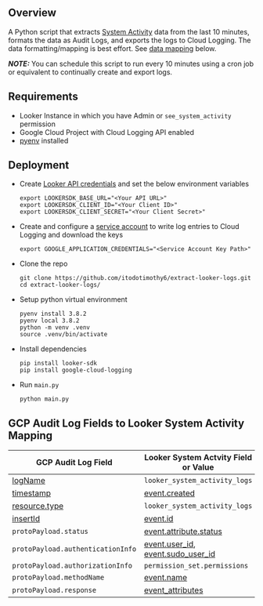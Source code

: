 ## Overview

A Python script that extracts [System Activity](https://docs.looker.com/admin-options/system-activity) data from the last 10 minutes, formats the data as Audit Logs, and exports the logs to Cloud Logging. The data formatting/mapping is best effort. See [data mapping](#gcp-audit-log-fields-to-looker-system-activity-mapping) below.

**_NOTE:_**  You can schedule this script to run every 10 minutes using a cron job or equivalent to continually create and export logs.

## Requirements
- Looker Instance in which you have Admin or `see_system_activity` permission
- Google Cloud Project with Cloud Logging API enabled
- [pyenv](https://github.com/pyenv/pyenv#installation) installed

## Deployment

- Create [Looker API credentials](https://docs.looker.com/reference/api-and-integration/api-auth) and set the below environment variables
  ```
  export LOOKERSDK_BASE_URL="<Your API URL>"
  export LOOKERSDK_CLIENT_ID="<Your Client ID>"
  export LOOKERSDK_CLIENT_SECRET="<Your Client Secret>"
  ```

- Create and configure a [service account](https://cloud.google.com/logging/docs/reference/libraries#setting_up_authentication) to write log entries to Cloud Logging and download the keys
  ```
  export GOOGLE_APPLICATION_CREDENTIALS="<Service Account Key Path>"
  ```

- Clone the repo
  ```
  git clone https://github.com/itodotimothy6/extract-looker-logs.git
  cd extract-looker-logs/
  ```
  
- Setup python virtual environment 
  ```
  pyenv install 3.8.2
  pyenv local 3.8.2
  python -m venv .venv
  source .venv/bin/activate
  ```

- Install dependencies 
  ```
  pip install looker-sdk
  pip install google-cloud-logging
  ```


- Run `main.py`
  ```
  python main.py
  ```


## GCP Audit Log Fields to Looker System Activity Mapping

| GCP Audit Log Field       | Looker System Actvity Field or Value|
| -----------               | -----------                 |
| [logName](https://cloud.google.com/logging/docs/reference/v2/rest/v2/LogEntry#:~:text=Fields-,logName,-string) | `looker_system_activity_logs` |
| [timestamp](https://cloud.google.com/logging/docs/reference/v2/rest/v2/LogEntry#:~:text=reported%20the%20error.-,timestamp,-string) | [event.created](https://docs.looker.com/admin-options/tutorials/events#:~:text=for%20example%2C%20create_dashboard-,created,-Date%20and%20time) |
| [resource.type](https://cloud.google.com/logging/docs/reference/v2/rest/v2/MonitoredResource#:~:text=Fields-,type,-string)  | `looker_system_activity_logs`  |
| [insertId](https://cloud.google.com/logging/docs/reference/v2/rest/v2/LogEntry#:~:text=is%20LogSeverity.DEFAULT.-,insertid,-string)  | [event.id](https://docs.looker.com/admin-options/tutorials/events#:~:text=Description-,id,-Unique%20numeric%20identifier)  |
| `protoPayload.status` | [event.attribute.status](https://docs.looker.com/admin-options/tutorials/events#:~:text=Trigger-,Attributes,-add_external_email_to_scheduled_task) |
| `protoPayload.authenticationInfo`  | [event.user_id](https://docs.looker.com/admin-options/tutorials/events#:~:text=of%20the%20event-,user_id,-Unique%20numeric%20ID), [event.sudo_user_id](https://docs.looker.com/admin-options/tutorials/events#:~:text=for%20example%2C%20dashboard-,sudo_user_id,-Unique%20numeric%20ID)  |
| `protoPayload.authorizationInfo`  | `permission_set.permissions`  |
| `protoPayload.methodName`  | [event.name](https://docs.looker.com/admin-options/tutorials/events#:~:text=triggered%20the%20event-,name,-Name%20of%20the) |
| `protoPayload.response` | [event_attributes](https://docs.looker.com/admin-options/tutorials/events#:~:text=Trigger-,Attributes,-add_external_email_to_scheduled_task) |
